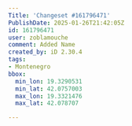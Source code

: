 ```yaml
---
Title: 'Changeset #161796471'
PublishDate: 2025-01-26T21:42:05Z
id: 161796471
user: zoblamouche
comment: Added Name
created_by: iD 2.30.4
tags:
- Montenegro
bbox:
  min_lon: 19.3290531
  min_lat: 42.0757003
  max_lon: 19.3321476
  max_lat: 42.078707

---
```

